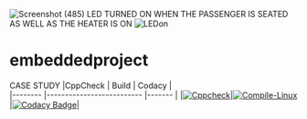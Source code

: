 ![Screenshot (485)](https://user-images.githubusercontent.com/80617853/116300323-65e30880-a7bc-11eb-9d16-86683f3cd8ee.png)
LED TURNED ON WHEN THE PASSENGER IS SEATED AS WELL AS THE HEATER IS ON
![LEDon](https://user-images.githubusercontent.com/80617853/115923432-db3c9980-a49b-11eb-9fb3-ef82d4dd8baf.png)
# embeddedproject
CASE STUDY
|CppCheck                   |      Build                |     Codacy     |                                       
|--------                   |-------------------------- |-------         |
|[![Cppcheck](https://github.com/borramanojna/embeddedproject/actions/workflows/CodeQulaity.yml/badge.svg)](https://github.com/borramanojna/embeddedproject/actions/workflows/CodeQulaity.yml)|[![Compile-Linux](https://github.com/borramanojna/embeddedproject/actions/workflows/Compile.yml/badge.svg)](https://github.com/borramanojna/embeddedproject/actions/workflows/Compile.yml)|[![Codacy Badge](https://app.codacy.com/project/badge/Grade/8563ea92d331486ba8d47f778a17b178)](https://www.codacy.com/gh/borramanojna/embeddedproject/dashboard?utm_source=github.com&amp;utm_medium=referral&amp;utm_content=borramanojna/embeddedproject&amp;utm_campaign=Badge_Grade)|
